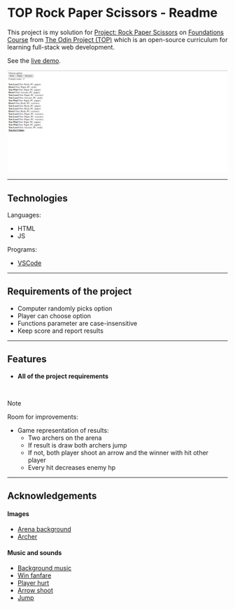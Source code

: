 # TOP Rock Paper Scissors - Readme
This project is my solution for [Project: Rock Paper Scissors](https://www.theodinproject.com/lessons/foundations-rock-paper-scissors) on [Foundations Course](https://www.theodinproject.com/paths/foundations/courses/foundations) from [The Odin Project (TOP)](https://www.theodinproject.com) which is an open-source curriculum for learning full-stack web development.

See the [live demo](https://pasek108.github.io/TOP-Rock-Paper-Scissors/).

![preview](/_for_readme/main_page.png)

----------------------------------

## Technologies
Languages:
- HTML
- JS
  
Programs:
- [VSCode](https://code.visualstudio.com)

----------------------------------

## Requirements of the project
- Computer randomly picks option
- Player can choose option
- Functions parameter are case-insensitive
- Keep score and report results

----------------------------------

## Features
- **All of the project requirements**

<br>

> [!NOTE]  
> Room for improvements:
> - Game representation of results:
>   - Two archers on the arena
>   - If result is draw both archers jump
>   - If not, both player shoot an arrow and the winner with hit other player
>   - Every hit decreases enemy hp

----------------------------------

## Acknowledgements
#### Images
- [Arena background](https://miro.medium.com/v2/resize:fit:1400/format:webp/1*q5XOBaFd_ykWlnMqd1Es3w.gif)
- [Archer](https://quin-n.itch.io/free-platformer-character)

#### Music and sounds
- [Background music](https://freesound.org/people/CarlosCarty/sounds/581364/)
- [Win fanfare](https://opengameart.org/content/win-fanfare)
- [Player hurt](https://opengameart.org/content/man-hurt-sound-effect)
- [Arrow shoot](https://opengameart.org/content/arrow-hit-twang)
- [Jump](https://opengameart.org/content/8-bit-jump-1)
